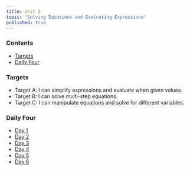 ```yaml
---
title: Unit 2
topic: "Solving Equations and Evaluating Expressions"
published: true
---
```


### Contents <!-- omit in toc -->
- [Targets](#targets)
- [Daily Four](#daily-four)

### Targets

- Target A: I can simplify expressions and evaluate when given values.
- Target B: I can solve multi-step equations.
- Target C: I can manipulate equations and solve for different variables.

### Daily Four
- [Day 1](https://docs.google.com/forms/d/e/1FAIpQLScu6zP00C4s2WxwKNeOEvIVIkJxsg41PjbwgXKzsH8kRmeqgg/viewform?usp=sf_link)
- [Day 2](https://docs.google.com/forms/d/e/1FAIpQLSe3iiOxLwFYVlXUtfdTwWOosM_Kph8w_yx023cpvelZTFVylg/viewform?usp=sf_link)
- [Day 3](https://docs.google.com/forms/d/e/1FAIpQLScJl8aduDOBx3VhdWduNL7Fy-2JDWDRelx3ERPB2RX-8PX5Vg/viewform?usp=sf_link)
- [Day 4](https://docs.google.com/forms/d/e/1FAIpQLSekEp9yv2Yz_g-_hBW9LZXPvfBqDIw5i9SAtsI7456qCFfQHA/viewform?usp=sf_link)
- [Day 5](https://docs.google.com/forms/d/e/1FAIpQLSe7l1bsnWWL3H-RYkuCaI4eXpmUE5YhQBpzhLAl4JRjrq70gA/viewform?usp=sf_link)
- [Day 6](https://docs.google.com/forms/d/e/1FAIpQLScpXCVQq9xDOr5IiirsXfZSL6sziV0AMe63QTh-EmQGiogR1A/viewform?usp=sf_link)